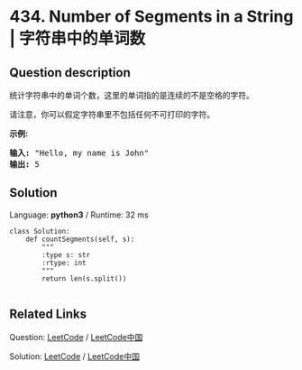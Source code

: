 # 434. Number of Segments in a String | 字符串中的单词数

## Question description

<!--If you want to use the English description, use <p>Count the number of segments in a string, where a segment is defined to be a contiguous sequence of non-space characters.</p>

<p>Please note that the string does not contain any <b>non-printable</b> characters.</p>

<p><b>Example:</b></p>
<pre>
<b>Input:</b> "Hello, my name is John"
<b>Output:</b> 5
</pre>
</p> instead-->
<p>统计字符串中的单词个数，这里的单词指的是连续的不是空格的字符。</p>

<p>请注意，你可以假定字符串里不包括任何不可打印的字符。</p>

<p><strong>示例:</strong></p>

<pre><strong>输入:</strong> &quot;Hello, my name is John&quot;
<strong>输出:</strong> 5
</pre>




## Solution

Language: **python3**  /  Runtime: 32 ms

```python3
class Solution:
    def countSegments(self, s):
        """
        :type s: str
        :rtype: int
        """
        return len(s.split())
        
```



## Related Links

Question: [LeetCode](https://leetcode.com/problems/number-of-segments-in-a-string/description/)  /  [LeetCode中国](https://leetcode-cn.com/problems/number-of-segments-in-a-string/description/)

Solution: [LeetCode](https://leetcode.com/articles/number-of-segments-in-a-string/)  /  [LeetCode中国](https://leetcode-cn.com/articles/number-of-segments-in-a-string/)